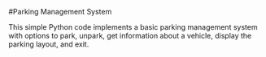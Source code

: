 #Parking Management System

This simple Python code implements a basic parking management system with options to park, unpark, get information about a vehicle, display the parking layout, and exit. 
